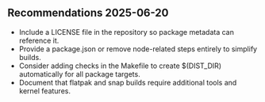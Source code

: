 ## Recommendations 2025-06-20
- Include a LICENSE file in the repository so package metadata can reference it.
- Provide a package.json or remove node-related steps entirely to simplify builds.
- Consider adding checks in the Makefile to create $(DIST_DIR) automatically for all package targets.
- Document that flatpak and snap builds require additional tools and kernel features.
